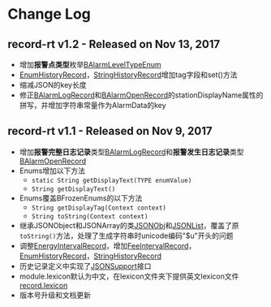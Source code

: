 # Change Log

## record-rt v1.2 - Released on Nov 13, 2017
* 增加**报警点类型**枚举[BAlarmLevelTypeEnum](./doc/enums/AlarmLevelTypeEnum.md)
* [EnumHistoryRecord](./doc/records/EnumHistory.md)，[StringHistoryRecord](./doc/records/StringHistory.md)增加tag字段和set()方法
* 缩减JSON的key长度
* 修正[BAlarmLogRecord](./doc/records/AlarmLogRecord.md)和[BAlarmOpenRecord](./doc/records/AlarmOpenRecord.md)的stationDisplayName属性的拼写，并增加字符串常量作为AlarmData的key

## record-rt v1.1 - Released on Nov 9, 2017
* 增加**报警完整日志记录**类型[BAlarmLogRecord](./doc/records/AlarmLogRecord.md)和**报警发生日志记录**类型[BAlarmOpenRecord](./doc/records/AlarmOpenRecord.md)
* Enums增加以下方法
    * `static String getDisplayText(TYPE enumValue)` 
    * `String getDisplayText()`
* Enums覆盖BFrozenEnums的以下方法
    * `String getDisplayTag(Context context)`
    * `String toString(Context context)`
* 继承JSONObject和JSONArray的类[JSONObj](src/com/guardian/json/JSONObj.java)和[JSONList](src/com/guardian/json/JSONList.java)，覆盖了原`toString()`方法，处理了生成字符串时unicode编码"$u"开头的问题
* 调整[EnergyIntervalRecord](./doc/records/EnergyInterval.md)，增加[FeeIntervalRecord](./doc/records/FeeInterval.md)，[EnumHistoryRecord](./doc/records/EnumHistory.md)，[StringHistoryRecord](./doc/records/StringHistory.md)
* 历史记录定义中实现了[JSONSupport](src/com/guardian/json/JSONSupport.java)接口
* module.lexicon默认为中文，在lexicon文件夹下提供英文lexicon文件[record.lexicon](src/lexicons/record.lexicon)
* 版本号升级和文档更新